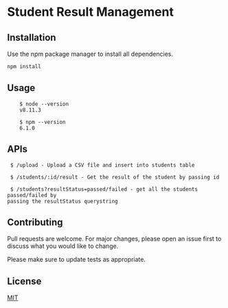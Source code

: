 # Student Result Management

## Installation

Use the npm package manager to install all dependencies.

```bash
npm install
```

## Usage

```
    $ node --version
    v8.11.3

    $ npm --version
    6.1.0
```

## APIs

```
 $ /upload - Upload a CSV file and insert into students table

 $ /students/:id/result - Get the result of the student by passing id

 $ /students?resultStatus=passed/failed - get all the students passed/failed by
passing the resultStatus querystring
```
## Contributing
Pull requests are welcome. For major changes, please open an issue first to discuss what you would like to change.

Please make sure to update tests as appropriate.

## License
[MIT](https://choosealicense.com/licenses/mit/)
